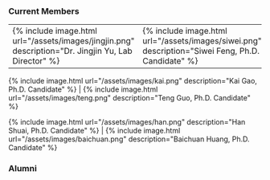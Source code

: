 ### Current Members 

<table>
  <tr>
    <td>
      {% include image.html url="/assets/images/jingjin.png" description="Dr. Jingjin Yu, Lab Director" %} 
    </td>
    <td>
      {% include image.html url="/assets/images/siwei.png" description="Siwei Feng, Ph.D. Candidate" %}  
    </td>
  </tr>
</table>
      
{% include image.html url="/assets/images/kai.png" description="Kai Gao, Ph.D. Candidate" %} |
{% include image.html url="/assets/images/teng.png" description="Teng Guo, Ph.D. Candidate" %}  

{% include image.html url="/assets/images/han.png" description="Han Shuai, Ph.D. Candidate" %} |
{% include image.html url="/assets/images/baichuan.png" description="Baichuan Huang, Ph.D. Candidate" %}

### Alumni 
